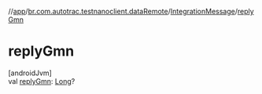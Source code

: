 //[app](../../../index.md)/[br.com.autotrac.testnanoclient.dataRemote](../index.md)/[IntegrationMessage](index.md)/[replyGmn](reply-gmn.md)

# replyGmn

[androidJvm]\
val [replyGmn](reply-gmn.md): [Long](https://kotlinlang.org/api/latest/jvm/stdlib/kotlin/-long/index.html)?
